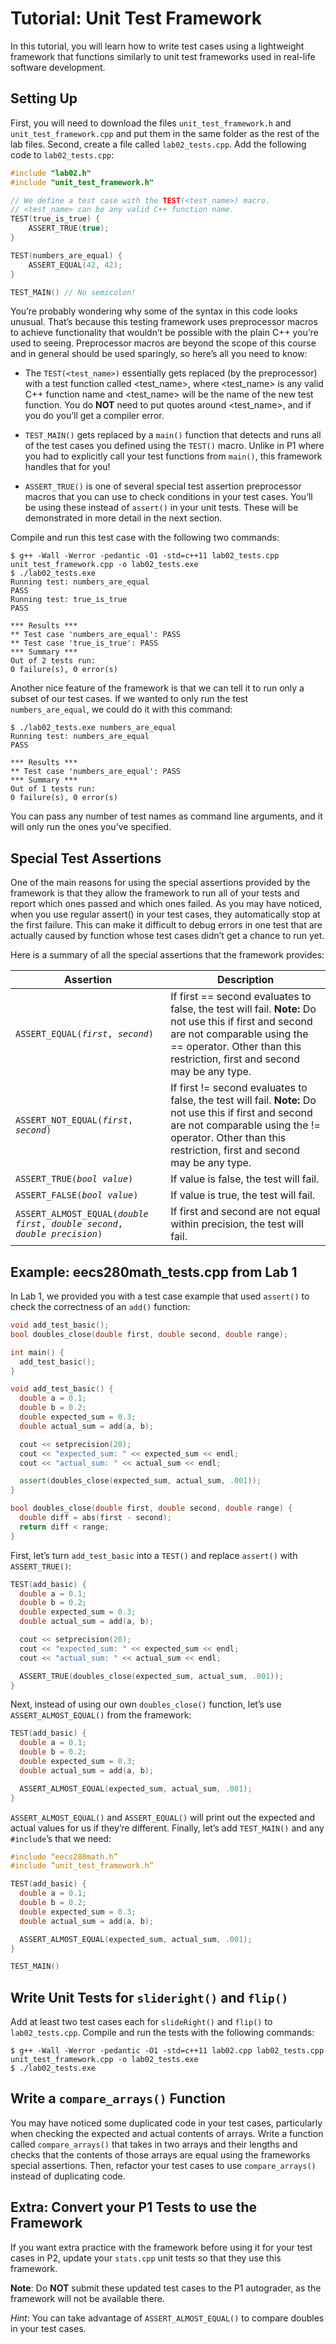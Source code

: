 # Tutorial: Unit Test Framework
In this tutorial, you will learn how to write test cases using a lightweight framework that functions similarly to unit test frameworks used in real-life software development.

## Setting Up
First, you will need to download the files `unit_test_framework.h` and `unit_test_framework.cpp` and put them in the same folder as the rest of the lab files. 
Second, create a file called `lab02_tests.cpp`. Add the following code to `lab02_tests.cpp`:

```c++
#include "lab02.h"
#include "unit_test_framework.h"

// We define a test case with the TEST(<test_name>) macro.
// <test_name> can be any valid C++ function name.
TEST(true_is_true) {
    ASSERT_TRUE(true);
}

TEST(numbers_are_equal) {
    ASSERT_EQUAL(42, 42);
}

TEST_MAIN() // No semicolon!
```

You’re probably wondering why some of the syntax in this code looks unusual. That’s because this testing framework uses preprocessor macros to achieve functionality that wouldn’t be possible with the plain C++ you’re used to seeing. Preprocessor macros are beyond the scope of this course and in general should be used sparingly, so here’s all you need to know:

  - The `TEST(<test_name>)` essentially gets replaced (by the preprocessor) with a test function called <test_name>, where <test_name> is any valid C++ function name and <test_name> will be the name of the new test function. You do **NOT** need to put quotes around <test_name>, and if you do you’ll get a compiler error.

  - `TEST_MAIN()` gets replaced by a `main()` function that detects and runs all of the test cases you defined using the `TEST()` macro. Unlike in P1 where you had to explicitly call your test functions from `main()`, this framework handles that for you!

  - `ASSERT_TRUE()` is one of several special test assertion preprocessor macros that you can use to check conditions in your test cases. You’ll be using these instead of `assert()` in your unit tests. These will be demonstrated in more detail in the next section.

Compile and run this test case with the following two commands:
```console
$ g++ -Wall -Werror -pedantic -O1 -std=c++11 lab02_tests.cpp unit_test_framework.cpp -o lab02_tests.exe
$ ./lab02_tests.exe
Running test: numbers_are_equal
PASS
Running test: true_is_true
PASS

*** Results ***
** Test case 'numbers_are_equal': PASS
** Test case 'true_is_true': PASS
*** Summary ***
Out of 2 tests run:
0 failure(s), 0 error(s)
```

Another nice feature of the framework is that we can tell it to run only a subset of our test cases. If we wanted to only run the test `numbers_are_equal`, we could do it with this command:
```console
$ ./lab02_tests.exe numbers_are_equal
Running test: numbers_are_equal
PASS

*** Results ***
** Test case 'numbers_are_equal': PASS
*** Summary ***
Out of 1 tests run:
0 failure(s), 0 error(s)
```

You can pass any number of test names as command line arguments, and it will only run the ones you’ve specified.

## Special Test Assertions
One of the main reasons for using the special assertions provided by the framework is that they allow the framework to run all of your tests and report which ones passed and which ones failed. As you may have noticed, when you use regular assert() in your test cases, they automatically stop at the first failure. This can make it difficult to debug errors in one test that are actually caused by function whose test cases didn’t get a chance to run yet.

Here is a summary of all the special assertions that the framework provides:

Assertion | Description
------------ | -------------
<code>ASSERT_EQUAL(<i>first</i>, <i>second</i>)</code> | If first == second evaluates to false, the test will fail. **Note:** Do not use this if first and second are not comparable using the == operator. Other than this restriction, first and second may be any type.
<code>ASSERT_NOT_EQUAL(<i>first</i>, <i>second</i>)</code> | If first != second evaluates to false, the test will fail. **Note:** Do not use this if first and second are not comparable using the != operator. Other than this restriction, first and second may be any type.
<code>ASSERT_TRUE(<i>bool value</i>)</code> | If value is false, the test will fail.
<code>ASSERT_FALSE(<i>bool value</i>)</code> | If value is true, the test will fail.
<code>ASSERT_ALMOST_EQUAL(<i>double first</i>, <i>double second</i>, <i>double precision</i>)</code> | If first and second are not equal within precision, the test will fail.

## Example: eecs280math_tests.cpp from Lab 1

In Lab 1, we provided you with a test case example that used `assert()` to check the correctness of an `add()` function:
```c++
void add_test_basic();
bool doubles_close(double first, double second, double range);

int main() {
  add_test_basic();
}

void add_test_basic() {
  double a = 0.1;
  double b = 0.2;
  double expected_sum = 0.3;
  double actual_sum = add(a, b);

  cout << setprecision(20);
  cout << "expected_sum: " << expected_sum << endl;
  cout << "actual_sum: " << actual_sum << endl;

  assert(doubles_close(expected_sum, actual_sum, .001));
}

bool doubles_close(double first, double second, double range) {
  double diff = abs(first - second);
  return diff < range;
}
```

First, let’s turn `add_test_basic` into a `TEST()` and replace `assert()` with `ASSERT_TRUE()`:
```c++
TEST(add_basic) {
  double a = 0.1;
  double b = 0.2;
  double expected_sum = 0.3;
  double actual_sum = add(a, b);

  cout << setprecision(20);
  cout << "expected_sum: " << expected_sum << endl;
  cout << "actual_sum: " << actual_sum << endl;

  ASSERT_TRUE(doubles_close(expected_sum, actual_sum, .001));
}
```

Next, instead of using our own `doubles_close()` function, let’s use `ASSERT_ALMOST_EQUAL()` from the framework:
```c++
TEST(add_basic) {
  double a = 0.1;
  double b = 0.2;
  double expected_sum = 0.3;
  double actual_sum = add(a, b);

  ASSERT_ALMOST_EQUAL(expected_sum, actual_sum, .001);
}
```

`ASSERT_ALMOST_EQUAL()` and `ASSERT_EQUAL()` will print out the expected and actual values for us if they’re different.
Finally, let’s add `TEST_MAIN()` and any `#include`’s that we need:
```c++
#include “eecs280math.h”
#include “unit_test_framework.h”

TEST(add_basic) {
  double a = 0.1;
  double b = 0.2;
  double expected_sum = 0.3;
  double actual_sum = add(a, b);

  ASSERT_ALMOST_EQUAL(expected_sum, actual_sum, .001);
}

TEST_MAIN()
```

## Write Unit Tests for `slideright()` and `flip()`

Add at least two test cases each for `slideRight()` and `flip()` to `lab02_tests.cpp`. 
Compile and run the tests with the following commands:
```console
$ g++ -Wall -Werror -pedantic -O1 -std=c++11 lab02.cpp lab02_tests.cpp unit_test_framework.cpp -o lab02_tests.exe
$ ./lab02_tests.exe
```

## Write a `compare_arrays()` Function

You may have noticed some duplicated code in your test cases, particularly when checking the expected and actual contents of arrays. Write a function called `compare_arrays()` that takes in two arrays and their lengths and checks that the contents of those arrays are equal using the frameworks special assertions. Then, refactor your test cases to use `compare_arrays()` instead of duplicating code.

## Extra: Convert your P1 Tests to use the Framework

If you want extra practice with the framework before using it for your test cases in P2, update your `stats.cpp` unit tests so that they use this framework.

**Note**: Do **NOT** submit these updated test cases to the P1 autograder, as the framework will not be available there.

*Hint*: You can take advantage of `ASSERT_ALMOST_EQUAL()` to compare doubles in your test cases.
